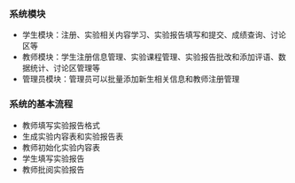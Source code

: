 ﻿### 系统模块

*   学生模块：注册、实验相关内容学习、实验报告填写和提交、成绩查询、讨论区等
*   教师模块：学生注册信息管理、实验课程管理、实验报告批改和添加评语、数据统计、讨论区管理等
*   管理员模块：管理员可以批量添加新生相关信息和教师注册管理

### 系统的基本流程

*   教师填写实验报告格式
*   生成实验内容表和实验报告表
*   教师初始化实验内容表
*   学生填写实验报告
*   教师批阅实验报告